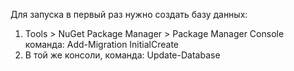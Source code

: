 Для запуска в первый раз нужно создать базу данных:
1) Tools > NuGet Package Manager > Package Manager Console
команда:
Add-Migration InitialCreate
2) В той же консоли, команда:
Update-Database